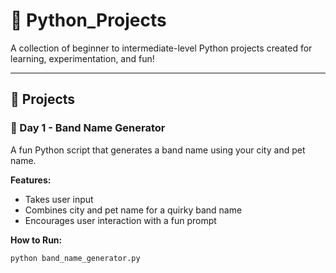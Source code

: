 # 🐍 Python_Projects

A collection of beginner to intermediate-level Python projects created for learning, experimentation, and fun!

---

## 📁 Projects

### 🎸 Day 1 - Band Name Generator
A fun Python script that generates a band name using your city and pet name.

**Features:**
- Takes user input
- Combines city and pet name for a quirky band name
- Encourages user interaction with a fun prompt

**How to Run:**
```bash
python band_name_generator.py
